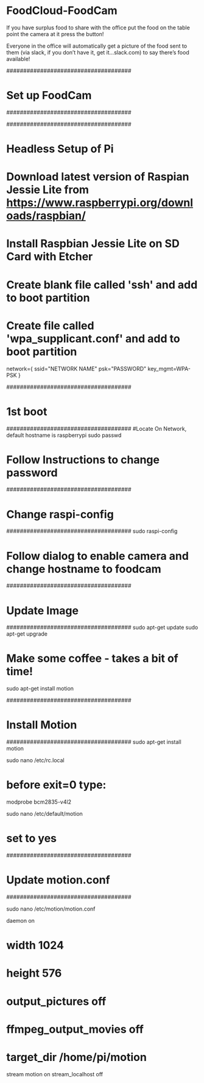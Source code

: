 # FoodCloud-FoodCam

If you have surplus food to share with the office
put the food on the table
point the camera at it
press the button!

Everyone in the office will automatically get a picture of the food sent to them (via slack, if you don’t have it, get it…slack.com) to say there’s food available!


#####################################
# Set up FoodCam
#####################################

#####################################
# Headless Setup of Pi
# Download latest version of Raspian Jessie Lite from https://www.raspberrypi.org/downloads/raspbian/
# Install Raspbian Jessie Lite on SD Card with Etcher

# Create blank file called 'ssh' and add to boot partition
# Create file called 'wpa_supplicant.conf' and add to boot partition

network={
ssid="NETWORK NAME"
psk="PASSWORD"
key_mgmt=WPA-PSK
}

#####################################
# 1st boot
#####################################
#Locate On Network, default hostname is raspberrypi
sudo passwd
# Follow Instructions to change password


#####################################
# Change raspi-config 
#####################################
sudo raspi-config
# Follow dialog to enable camera and change hostname to foodcam

#####################################
# Update Image
#####################################
sudo apt-get update
sudo apt-get upgrade
# Make some coffee - takes a bit of time!
sudo apt-get install motion


#####################################
# Install Motion
#####################################
sudo apt-get install motion

sudo nano /etc/rc.local

# before exit=0 type:
modprobe bcm2835-v4l2

sudo nano /etc/default/motion
# set to yes

#####################################
# Update motion.conf
#####################################

sudo nano /etc/motion/motion.conf

daemon on

# width 1024
# height 576

# output_pictures off
# ffmpeg_output_movies off

# target_dir /home/pi/motion

stream motion on
stream_localhost off
